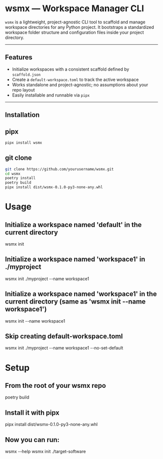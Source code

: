 # wsmx — Workspace Manager CLI

`wsmx` is a lightweight, project-agnostic CLI tool to scaffold and manage workspace directories
for any Python project. It bootstraps a standardized workspace folder structure and configuration
files inside your project directory.

---

## Features

- Initialize workspaces with a consistent scaffold defined by `scaffold.json`
- Create a `default-workspace.toml` to track the active workspace
- Works standalone and project-agnostic; no assumptions about your repo layout
- Easily installable and runnable via `pipx`

---

## Installation

## pipx
```bash
pipx install wsmx
```

## git clone

```bash
git clone https://github.com/yourusername/wsmx.git
cd wsmx
poetry install
poetry build
pipx install dist/wsmx-0.1.0-py3-none-any.whl
```


# Usage

## Initialize a workspace named 'default' in the current directory
wsmx init

## Initialize a workspace named 'workspace1' in ./myproject
wsmx init ./myproject --name workspace1

## Initialize a workspace named 'workspace1' in the current directory (same as 'wsmx init --name workspace1')
wsmx init --name workspace1

## Skip creating default-workspace.toml
wsmx init ./myproject --name workspace1 --no-set-default

# Setup

## From the root of your wsmx repo
poetry build

## Install it with pipx
pipx install dist/wsmx-0.1.0-py3-none-any.whl

## Now you can run:
wsmx --help
wsmx init ./target-software

